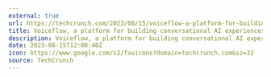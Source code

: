 ```yaml
---
external: true
url: https://techcrunch.com/2023/08/15/voiceflow-a-platform-for-building-conversational-ai-experiences-raises-15m/
title: Voiceflow, a platform for building conversational AI experiences, raises $15M
description: Voiceflow, a platform for building conversational AI experiences powered by models like OpenAI's GPT-4, has raised $15 million in venture capital.
date: 2023-08-15T12:00:40Z
icon: https://www.google.com/s2/favicons?domain=techcrunch.com&sz=32
source: TechCrunch
---
```

